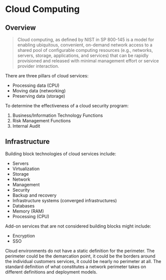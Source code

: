 # Cloud Computing

## Overview

> Cloud computing, as defined by NIST in SP 800-145 is a model for enabling ubiquitous, convenient, on-demand network access to a shared pool of configurable computing resources (e.g., networks, servers, storage, applications, and services) that can be rapidly provisioned and released with minimal management effort or service provider interaction.

There are three pillars of cloud services:

- Processing data (CPU)
- Moving data (networking)
- Preserving data (storage)

To determine the effectiveness of a cloud security program:

1. Business/Information Technology Functions
2. Risk Management Functions
3. Internal Audit

## Infrastructure

Building block technologies of cloud services include:

- Servers
- Virtualization
- Storage
- Network
- Management
- Security
- Backup and recovery
- Infrastructure systems (converged infrastructures)
- Databases
- Memory (RAM)
- Processing (CPU)

Add-on services that are not considered building blocks might include:

- Encryption
- SSO

Cloud environments do not have a static definition for the perimeter. The perimeter could be the demarcation point, it could be the borders around the individual customers services, it could be nearly no perimeter at all. The standard definition of what constitutes a network perimeter takes on different definitions and deployment models.
